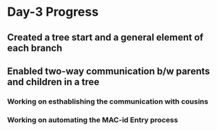# Day-3 Progress 
## Created a tree start and a general element of each branch
## Enabled two-way communication b/w parents and children in a tree
### Working on esthablishing the communication with cousins
### Working on automating the MAC-id Entry process
